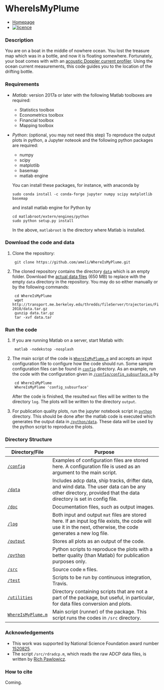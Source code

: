 # WhereIsMyPlume

* [Homepage](homepage)
* [![licence](https://img.shields.io/badge/licence-MIT-blue.svg)](https://opensource.org/licenses/MIT)

### Description

You are on a boat in the middle of nowhere ocean. You lost the treasure map which was in a bottle, and now it is floating somewhere. Fortunately, your boat comes with with an [acoustic Doppler current profiler](https://en.wikipedia.org/wiki/Acoustic_Doppler_current_profiler). Using the ocean current measurements, this code guides you to the location of the drifting bottle.

### Requirements

* _Matlab:_ version 2017a or later with the following Matlab toolboxes are required:

  * Statistics toolbox
  * Econometrics toolbox
  * Financial toolbox
  * Mapping toolbox

* _Python_: (optional, you may not need this step) To reproduce the output plots in python, a Jupyter noteook and the following python packages are required:

  * numpy
  * scipy
  * matplotlib
  * basemap
  * matlab engine
  
  You can install these packages, for instance, with anaconda by
  
      sudo conda install -c conda-forge jupyter numpy scipy matplotlib basemap
  
  and install matlab engine for Python by
  
      cd matlabroot/extern/engines/python
      sudo python setup.py install
  
  In the above, `matlabroot` is the directory where Matlab is installed.

### Download the code and data

1. Clone the repository:

        git clone https://github.com/ameli/WhereIsMyPlume.git

2. The cloned repository contains the directory [`data`](https://github.com/ameli/WhereIsMyPlume/tree/master/data) which is an empty folder. Download the [actual data files](http://transport.me.berkeley.edu/thredds/fileServer/trajectories/FieldExperiment-2018/data.tar.gz) (650 MB) to replace with the empty `data` directory in the repository. You may do so either manually or by the following commands:

        cd WhereIsMyPlume
        wget http://transport.me.berkeley.edu/thredds/fileServer/trajectories/FieldExperiment-2018/data.tar.gz
        gunzip data.tar.gz
        tar -xvf data.tar

### Run the code

1. If you are running Matlab on a server, start Matlab with:

        matlab -nodekstop -nosplash

2. The main script of the code is [`WhereIsMyPlume.m`](https://github.com/ameli/WhereIsMyPlume/blob/master/WhereIsMyPlume.m) and accepts an input configuration file to configure how the code should run. Some sample configuration files can be found in [`config`](https://github.com/ameli/WhereIsMyPlume/tree/master/config) directory. As an example, run the code with the configuration given in [`/config/config_subsurface.m`](https://github.com/ameli/WhereIsMyPlume/blob/master/config/config_subsurface.m) by

        cd WhereIsMyPlume
        WhereIsMyPlume 'config_subsurface'

   After the code is finished, the resulted `mat` files will be written to the directory `log`. The plots will be written to the directory `output`.

4. For publication quality plots, run the jupyter notebook script in [`python`](https://github.com/ameli/WhereIsMyPlume/tree/master/python) directory. This should be done after the matlab code is executed which generates the output data in [`/python/data`](https://github.com/ameli/WhereIsMyPlume/tree/master/python/data). These data will be used by the python script to reproduce the plots.

### Directory Structure

| Directory/File | Purpose |
| -------------- | ------- |
| [`/config`](https://github.com/ameli/WhereIsMyPlume/tree/master/config) | Examples of configuration files are stored here. A configuration file is used as an argument to the main script. |
| [`/data`](https://github.com/ameli/WhereIsMyPlume/tree/master/data) | Includes adcp data, ship tracks, drifter data, and wind data. The user data can be any other directory, provided that the data directory is set in config file. |
| [`/doc`](https://github.com/ameli/WhereIsMyPlume/tree/master/doc) | Documentation files, such as output images. |
| [`/log`](https://github.com/ameli/WhereIsMyPlume/tree/master/log) | Both input and output `mat` files are stored here. If an input log file exists, the code will use it in the next, otherwise, the code generates a new log file. |
| [`/output`](https://github.com/ameli/WhereIsMyPlume/tree/master/output) | Stores all plots as an output of the code. |
| [`/python`](https://github.com/ameli/WhereIsMyPlume/tree/master/python) | Python scripts to reproduce the plots with a better quality (than Matlab) for publication purposes only. |
| [`/src`](https://github.com/ameli/WhereIsMyPlume/tree/master/src) | Source code `m` files. |
| [`/test`](https://github.com/ameli/WhereIsMyPlume/tree/master/test) | Scripts to be run by continuous integration, Travis. |
| [`/utilities`](https://github.com/ameli/WhereIsMyPlume/tree/master/utilities) | Directory containing scripts that are not a part of the package, but useful, in particular, for data files conversion and plots. |
| [`WhereIsMyPlume.m`](https://github.com/ameli/WhereIsMyPlume/blob/master/WhereIsMyPlume.m) | Main script (runner) of the package. This script runs the codes in `/src` directory. |


### Acknowledgements

* This work was supported by National Science Foundation award number [1520825](https://www.nsf.gov/awardsearch/showAward?AWD_ID=1520825).
* The script `/src/rdradcp.m`, which reads the raw ADCP data files, is written by [Rich Pawlowicz](http://www.eoas.ubc.ca/~rich/).

### How to cite

Coming.
